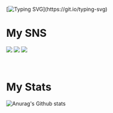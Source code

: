 
[![Typing SVG](https://readme-typing-svg.demolab.com?font=Alkatra&weight=500&size=45&duration=3500&pause=3&color=b7eb34&center=false&vCenter=false&multiline=true&repeat=true&width=1000&height=100&lines=Explore+my+Github+collection!)](https://git.io/typing-svg)

# My SNS
<a href="https://violet-grouse-4b9.notion.site/8b4c2340635647419ce68b5105712465?pvs=4)" target="_blank"><img src="https://img.shields.io/badge/notion-000000?style=plastic&logo=notion&logoColor=FFFFFF"/></a>
<a href="https://github.com/ChickenEgg09" target="_blank"><img src="https://img.shields.io/badge/github-181717?style=plastic&logo=Github&logoColor=FFFFFF"/></a>
<a href="https://www.instagram.com/kmyot_82" target="_blank"><img src="https://img.shields.io/badge/instagram-E4405F?style=plastic&logo=instagram&logoColor=FFFFFF"/></a>
<br>
<br>
<br>

# My Stats
![Anurag's Github stats](https://github-readme-stats.vercel.app/api?username=ChickenEgg09&show_icons=true&theme=highcontrast)

